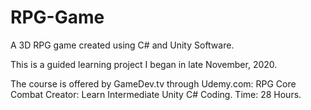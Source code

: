 # RPG-Game
A 3D RPG game created using C# and Unity Software.

This is a guided learning project I began in late November, 2020.


The course is offered by GameDev.tv through Udemy.com: RPG Core Combat Creator: Learn Intermediate Unity C# Coding. Time: 28 Hours.
